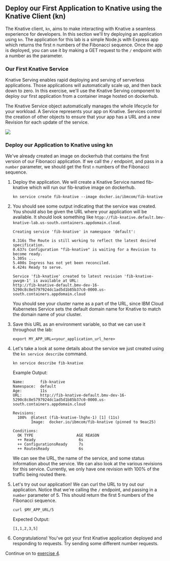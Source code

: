 ## Deploy our First Application to Knative using the Knative Client (kn)
The Knative client, `kn`, aims to make interacting with Knative a seamless experience for developers. In this section we'll try deploying an application using `kn`. The application for this lab is a simple Node.js with Express app which returns the first n numbers of the Fibonacci sequence. Once the app is deployed, you can use it by making a GET request to the `/` endpoint with a number as the parameter. 

### Our First Knative Service
Knative Serving enables rapid deploying and serving of serverless applications. Those applications will automatically scale up, and then back down to zero. In this exercise, we'll use the Knative Serving component to deploy our first application from a container image hosted on dockerhub. 

The Knative Service object automatically manages the whole lifecycle for your workload. A Service represents your app on Knative. Services control the creation of other objects to ensure that your app has a URL and a new Revision for each update of the service.

![](https://github.com/IBM/knative101/blob/master/workshop/README_images/fibknativev1.png)

### Deploy our Application to Knative using kn
We've already created an image on dockerhub that contains the first version of our Fibonacci application. If we call the `/` endpoint, and pass in a `number` parameter, we should get the first `n` numbers of the Fibonacci sequence.

1. Deploy the application. We will create a Knative Service named fib-knative which will run our fib-knative image on dockerhub.

    ```
    kn service create fib-knative --image docker.io/ibmcom/fib-knative
    ```

2. You should see some output indicating that the service was created. You should also be given the URL where your application will be available. It should look something like `htpp://fib-knative.default.bmv-knative-lab.us-south.containers.appdomain.cloud`. 

    ```
    Creating service 'fib-knative' in namespace 'default':

    0.316s The Route is still working to reflect the latest desired specification.
    0.637s Configuration "fib-knative" is waiting for a Revision to become ready.
    5.305s ...
    5.400s Ingress has not yet been reconciled.
    6.424s Ready to serve.

    Service 'fib-knative' created to latest revision 'fib-knative-ywvgm-1' is available at URL:
    http://fib-knative-default.bmv-dev-16-5290c8c8e5797924dc1ad5d1b85b37c0-0000.us-south.containers.appdomain.cloud
    ```

    You should see your cluster name as a part of the URL, since IBM Cloud Kubernetes Service sets the default domain name for Knative to match the domain name of your cluster.

3. Save this URL as an environment variable, so that we can use it throughout the lab:

    ```
    export MY_APP_URL=<your_application_url_here>
    ```

4. Let's take a look at some details about the service we just created using the `kn service describe` command.

    ```
    kn service describe fib-knative
    ```

    Example Output:
    ```
    Name:       fib-knative
    Namespace:  default
    Age:        11s
    URL:        http://fib-knative-default.bmv-dev-16-5290c8c8e5797924dc1ad5d1b85b37c0-0000.us-south.containers.appdomain.cloud

    Revisions:  
      100%  @latest (fib-knative-lhghx-1) [1] (11s)
            Image:  docker.io/ibmcom/fib-knative (pinned to 9eac25)

    Conditions:  
      OK TYPE                   AGE REASON
      ++ Ready                   6s 
      ++ ConfigurationsReady     7s 
      ++ RoutesReady             6s 
    ```

    We can see the URL, the name of the service, and some status information about the service. We can also look at the various revisions for this service. Currently, we only have one revision with 100% of the traffic being routed there.

5. Let's try out our application! We can curl the URL to try out our application. Notice that we're calling the `/` endpoint, and passing in a `number` parameter of 5. This should return the first 5 numbers of the Fibonacci sequence.

    ```
    curl $MY_APP_URL/5
    ```

    Expected Output:
    ```
    [1,1,2,3,5]
    ```

6. Congratulations! You've got your first Knative application deployed and responding to requests. Try sending some different number requests.

Continue on to [exercise 4](../exercise-4/README.md).